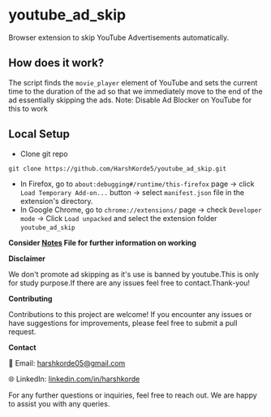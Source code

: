 # youtube_ad_skip
Browser extension to skip YouTube Advertisements automatically.

## How does it work?
The script finds the `movie_player` element of YouTube and sets the current time to the duration of the ad so that we immediately move to the end of the ad essentially skipping the ads.
Note: Disable Ad Blocker on YouTube for this to work

## Local Setup

- Clone git repo
```
git clone https://github.com/HarshKorde5/youtube_ad_skip.git
```

- In Firefox, go to `about:debugging#/runtime/this-firefox` page -> click `Load Temporary Add-on...` button -> select `manifest.json` file in the extension's directory.
- In Google Chrome, go to `chrome://extensions/` page -> check `Developer mode` -> Click `Load unpacked` and select the extension folder `youtube_ad_skip`

**Consider [Notes](https://github.com/HarshKorde5/youtube_ad_skip/blob/main/notes.md) File for further information on working**

**Disclaimer**

We don't promote ad skipping as it's use is banned by youtube.This is only for study purpose.If there are any issues feel free to contact.Thank-you!

**Contributing**

Contributions to this project are welcome! If you encounter any issues or have suggestions for improvements, please feel free to submit a pull request.


**Contact**

📧 Email: harshkorde05@gmail.com 

🌐 LinkedIn: [linkedin.com/in/harshkorde](https://www.linkedin.com/in/harshkorde)

For any further questions or inquiries, feel free to reach out. We are happy to assist you with any queries.


